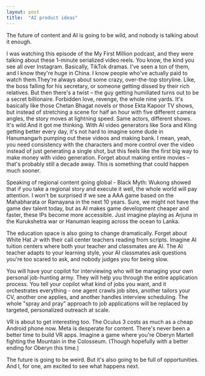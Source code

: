 ```yaml
---
layout: post
title:  "AI product ideas"
---
```


The future of content and AI is going to be wild, and nobody is talking about it enough.

I was watching this episode of the My First Million podcast, and they were talking about these 1-minute serialized video reels. You know, the kind you see all over Instagram. Basically, TikTok dramas. I've seen a ton of them, and I know they're huge in China. I know people who've actually paid to watch them.They're always about some crazy, over-the-top storyline. Like, the boss falling for his secretary, or someone getting dissed by their rich relatives. But then there's a twist – the guy getting humiliated turns out to be a secret billionaire. Forbidden love, revenge, the whole nine yards. It's basically like those Chetan Bhagat novels or those Ekta Kapoor TV shows, but instead of stretching a scene for half an hour with five different camera angles, the story moves at lightning speed. Same actors, different shows. It's wild.And it got me thinking. With AI video generators like Sora and Kling getting better every day, it's not hard to imagine some dude in Hanumangarh pumping out these videos and making bank. I mean, yeah, you need consistency with the characters and more control over the video instead of just generating a single shot, but this feels like the first big way to make money with video generation. Forget about making entire movies – that's probably still a decade away. This is something that could happen much sooner.

Speaking of regional content going global - Black Myth: Wukong showed that if you take a regional story and execute it well, the whole world will pay attention. I won't be surprised if we see a AAA game based on the Mahabharata or Ramayana in the next 10 years. Sure, we might not have the game dev talent today, but as AI makes game development cheaper and faster, these IPs become more accessible. Just imagine playing as Arjuna in the Kurukshetra war or Hanuman leaping across the ocean to Lanka.

The education space is also going to change dramatically. Forget about White Hat Jr with their call center teachers reading from scripts. Imagine AI tuition centers where both your teacher and classmates are AI. The AI teacher adapts to your learning style, your AI classmates ask questions you're too scared to ask, and nobody judges you for being slow.

You will have your copilot for interviewing who will be managing your own personal job-hunting army. They will help you through the entire application process. You tell your copilot what kind of jobs you want, and it orchestrates everything - one agent crawls job sites, another tailors your CV, another one applies, and another handles interview scheduling. The whole "spray and pray" approach to job applications will be replaced by targeted, personalized outreach at scale.

VR is about to get interesting too. The Oculus 3 costs as much as a cheap Android phone now. Meta is desperate for content. There's never been a better time to build VR apps. Imagine a game where you're Oberyn Martell fighting the Mountain in the Colosseum. (Though hopefully with a better ending for Oberyn this time.)

The future is going to be weird. But it's also going to be full of opportunities. And I, for one, am excited to see what happens next.
